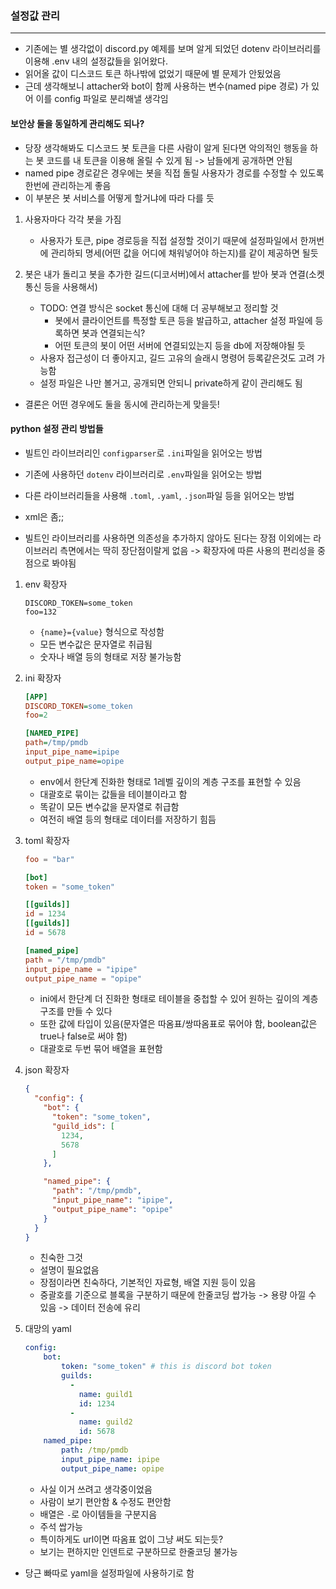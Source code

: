 ### 설정값 관리
---
- 기존에는 별 생각없이 discord.py 예제를 보며 알게 되었던 dotenv 라이브러리를 이용해 .env 내의 설정값들을 읽어왔다.
- 읽어올 값이 디스코드 토큰 하나밖에 없었기 때문에 별 문제가 안됬었음
- 근데 생각해보니 attacher와 bot이 함께 사용하는 변수(named pipe 경로) 가 있어 이를 config 파일로 분리해낼 생각임

#### 보안상 둘을 동일하게 관리해도 되나?
- 당장 생각해봐도 디스코드 봇 토큰을 다른 사람이 알게 된다면 악의적인 행동을 하는 봇 코드를 내 토큰을 이용해 올릴 수 있게 됨
-> 남들에게 공개하면 안됨
- named pipe 경로같은 경우에는 봇을 직접 돌릴 사용자가 경로를 수정할 수 있도록 한번에 관리하는게 좋음
- 이 부분은 봇 서비스를 어떻게 할거냐에 따라 다를 듯

1. 사용자마다 각각 봇을 가짐
    - 사용자가 토큰, pipe 경로등을 직접 설정할 것이기 때문에 설정파일에서 한꺼번에 관리하되 명세(어떤 값을 어디에 채워넣어야 하는지)를 같이 제공하면 될듯

2. 봇은 내가 돌리고 봇을 추가한 길드(디코서버)에서 attacher를 받아 봇과 연결(소켓 통신 등을 사용해서)
    - TODO: 연결 방식은 socket 통신에 대해 더 공부해보고 정리할 것
        - 봇에서 클라이언트를 특정할 토큰 등을 발급하고, attacher 설정 파일에 등록하면 봇과 연결되는식?
        - 어떤 토큰의 봇이 어떤 서버에 연결되있는지 등을 db에 저장해야될 듯
    - 사용자 접근성이 더 좋아지고, 길드 고유의 슬래시 명령어 등록같은것도 고려 가능함
    - 설정 파일은 나만 볼거고, 공개되면 안되니 private하게 같이 관리해도 됨

- 결론은 어떤 경우에도 둘을 동시에 관리하는게 맞을듯!

#### python 설정 관리 방법들
- 빌트인 라이브러리인 `configparser`로 `.ini`파일을 읽어오는 방법
- 기존에 사용하던 `dotenv` 라이브러리로 `.env`파일을 읽어오는 방법
- 다른 라이브러리들을 사용해 `.toml`, `.yaml`, `.json`파일 등을 읽어오는 방법
- xml은 좀;;

- 빌트인 라이브러리를 사용하면 의존성을 추가하지 않아도 된다는 장점 이외에는 라이브러리 측면에서는 딱히 장단점이랄게 없음
-> 확장자에 따른 사용의 편리성을 중점으로 봐야됨

1. env 확장자
    ```env
    DISCORD_TOKEN=some_token
    foo=132
    ```
    - `{name}={value}` 형식으로 작성함
    - 모든 변수값은 문자열로 취급됨
    - 숫자나 배열 등의 형태로 저장 불가능함

2. ini 확장자
    ```ini
    [APP]
    DISCORD_TOKEN=some_token
    foo=2

    [NAMED_PIPE]
    path=/tmp/pmdb
    input_pipe_name=ipipe
    output_pipe_name=opipe
    
    ```
    - env에서 한단계 진화한 형태로 1레벨 깊이의 계층 구조를 표현할 수 있음
    - 대괄호로 묶이는 값들을 테이블이라고 함
    - 똑같이 모든 변수값을 문자열로 취급함
    - 여전히 배열 등의 형태로 데이터를 저장하기 힘듬

3. toml 확장자
    ```toml
    foo = "bar"

    [bot]
    token = "some_token"

    [[guilds]]
    id = 1234
    [[guilds]]
    id = 5678

    [named_pipe]
    path = "/tmp/pmdb"
    input_pipe_name = "ipipe"
    output_pipe_name = "opipe"
    ```
    - ini에서 한단계 더 진화한 형태로 테이블을 중첩할 수 있어 원하는 깊이의 계층 구조를 만들 수 있다
    - 또한 값에 타입이 있음(문자열은 따옴표/쌍따옴표로 묶어야 함, boolean값은 true나 false로 써야 함)
    - 대괄호로 두번 묶어 배열을 표현함

4. json 확장자
    ```json
    {
      "config": {
        "bot": {
          "token": "some_token",
          "guild_ids": [
            1234,
            5678
          ]
        },

        "named_pipe": {
          "path": "/tmp/pmdb",
          "input_pipe_name": "ipipe",
          "output_pipe_name": "opipe"
        }
      }
    }
    ```
    - 친숙한 그것
    - 설명이 필요없음
    - 장점이라면 친숙하다, 기본적인 자료형, 배열 지원 등이 있음
    - 중괄호를 기준으로 블록을 구분하기 때문에 한줄코딩 쌉가능 -> 용량 아낄 수 있음 -> 데이터 전송에 유리

5. 대망의 yaml
    ```yaml
    config:
        bot:
            token: "some_token" # this is discord bot token
            guilds:
              - 
                name: guild1
                id: 1234
              - 
                name: guild2
                id: 5678
        named_pipe:
            path: /tmp/pmdb
            input_pipe_name: ipipe
            output_pipe_name: opipe
    ```
    - 사실 이거 쓰려고 생각중이었음
    - 사람이 보기 편안함 & 수정도 편안함
    - 배열은 `-`로 아이템들을 구분지음
    - 주석 쌉가능
    - 특이하게도 url이면 따옴표 없이 그냥 써도 되는듯?
    - 보기는 편하지만 인덴트로 구분하므로 한줄코딩 불가능

- 당근 빠따로 yaml을 설정파일에 사용하기로 함